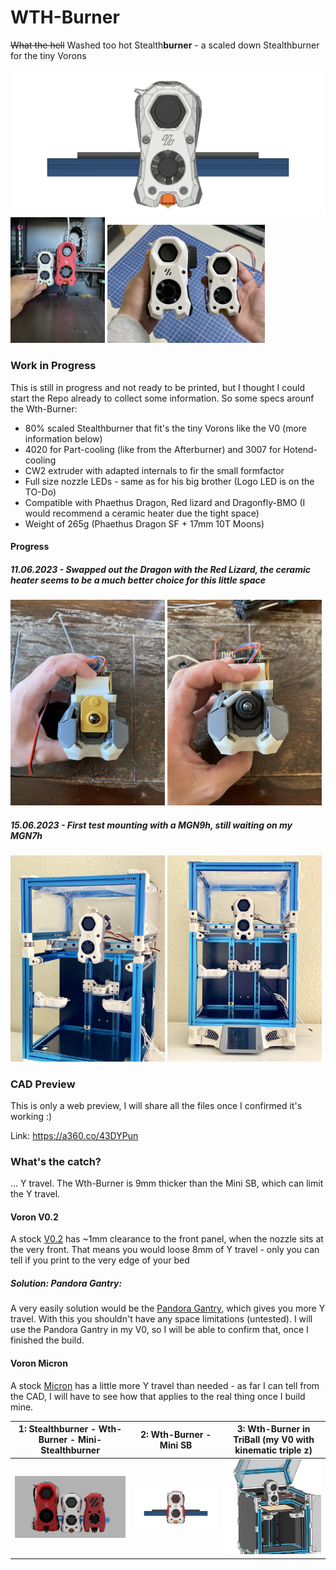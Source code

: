 # WTH-Burner
~~What the hell~~ Washed too hot Stealth**burner** - a scaled down Stealthburner for the tiny Vorons

![](pictures/WTH_Burner.png)
 <img src="pictures/V24.jpg" width="30%"/>  <img src="pictures/print.jpg" width="50%"/>

### Work in Progress

This is still in progress and not ready to be printed, but I thought I could start the Repo already to collect some information. So some specs arounf the Wth-Burner:

- 80% scaled Stealthburner that fit's the tiny Vorons like the V0 (more information below)
- 4020 for Part-cooling (like from the Afterburner) and 3007 for Hotend-cooling
- CW2 extruder with adapted internals to fir the small formfactor
- Full size nozzle LEDs - same as for his big brother (Logo LED is on the TO-Do)
- Compatible with Phaethus Dragon, Red lizard and Dragonfly-BMO (I would recommend a ceramic heater due the tight space)
- Weight of 265g (Phaethus Dragon SF + 17mm 10T Moons)  


#### Progress

##### 11.06.2023 - Swapped out the Dragon with the Red Lizard, the ceramic heater seems to be a much better choice for this little space
 <img src="pictures/IMG_2882.jpg" width="49%"/>  <img src="pictures/IMG_2883.jpg" width="49%"/>

##### 15.06.2023 - First test mounting with a MGN9h, still waiting on my MGN7h
 <img src="pictures/IMG_2895.jpg" width="49%"/>  <img src="pictures/IMG_2907.jpg" width="49%"/>

### CAD Preview

This is only a web preview, I will share all the files once I confirmed it's working :)

Link: https://a360.co/43DYPun


### What's the catch?

... Y travel. The Wth-Burner is 9mm thicker than the Mini SB, which can limit the Y travel.

#### Voron V0.2

A stock [V0.2](https://github.com/VoronDesign/Voron-0) has ~1mm clearance to the front panel, when the nozzle sits at the very front. That means you would loose 8mm of Y travel - only you can tell if you print to the very edge of your bed

##### Solution: Pandora Gantry:

A very easily solution would be the [Pandora Gantry](https://github.com/MasturMynd/Pandora), which gives you more Y travel. With this you shouldn't have any space limitations (untested). I will use the Pandora Gantry in my V0, so I will be able to confirm that, once I finished the build.

#### Voron Micron

A stock [Micron](https://github.com/PrintersForAnts/Micron) has a little more Y travel than needed - as far I can tell from the CAD, I will have to see how that applies to the real thing once I build mine.


1: Stealthburner - Wth-Burner - Mini-Stealthburner |  2: Wth-Burner - Mini SB |  3: Wth-Burner in TriBall (my V0 with kinematic triple z)
:-------------------------:|:-------------------------:|:-------------------------:
![](pictures/Render.PNG)  |  ![](pictures/comp_mini.png)  |  ![](pictures/WTHBurner_TriBall.png)
